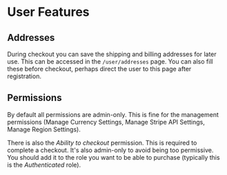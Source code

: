 # User Features

## Addresses

During checkout you can save the shipping and billing addresses for later use. This can be accessed in the `/user/addresses` page. You can also fill these before checkout, perhaps direct the user to this page after registration.

## Permissions

By default all permissions are admin-only. This is fine for the management permissions (Manage Currency Settings, Manage Stripe API Settings, Manage Region Settings).

There is also the _Ability to checkout_ permission. This is required to complete a checkout. It's also admin-only to avoid being too permissive. You should add it to the role you want to be able to purchase (typically this is the _Authenticated_ role). 
